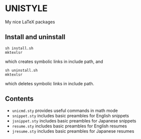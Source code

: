 # UNISTYLE
My nice LaTeX packages

## Install and uninstall
```
sh install.sh
mktexlsr
```
which creates symbolic links in include path, and
```
sh uninstall.sh
mktexlsr
```
which deletes symbolic links in include path.

## Contents
* `unicmd.sty` provides useful commands in math mode
* `snippet.sty` includes basic preambles for English snippets
* `jsnippet.sty` includes basic preambles for Japanese snippets
* `resume.sty` includes basic preambles for English resumes
* `jresume.sty` includes basic preambles for Japanese resumes

